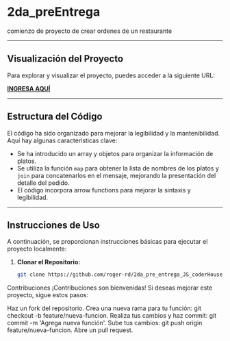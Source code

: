 # 2da_preEntrega

comienzo de proyecto de crear ordenes de un restaurante

---

## Visualización del Proyecto

Para explorar y visualizar el proyecto, puedes acceder a la siguiente URL:

[**INGRESA AQUÍ**](https://charming-capybara-407d8b.netlify.app) 

---

## Estructura del Código

El código ha sido organizado para mejorar la legibilidad y la mantenibilidad. Aquí hay algunas características clave:

- Se ha introducido un array y objetos para organizar la información de platos.
- Se utiliza la función `map` para obtener la lista de nombres de los platos y `join` para concatenarlos en el mensaje, mejorando la presentación del detalle del pedido.
- El código incorpora arrow functions para mejorar la sintaxis y legibilidad.

---

## Instrucciones de Uso

A continuación, se proporcionan instrucciones básicas para ejecutar el proyecto localmente:

1. **Clonar el Repositorio:**
   ```bash
   git clone https://github.com/roger-rd/2da_pre_entrega_JS_coderHouse-Public.git


Contribuciones
¡Contribuciones son bienvenidas! Si deseas mejorar este proyecto, sigue estos pasos:

Haz un fork del repositorio.
Crea una nueva rama para tu función: git checkout -b feature/nueva-funcion.
Realiza tus cambios y haz commit: git commit -m 'Agrega nueva función'.
Sube tus cambios: git push origin feature/nueva-funcion.
Abre un pull request.
